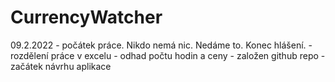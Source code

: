 # CurrencyWatcher

09.2.2022 - počátek práce. Nikdo nemá nic. Nedáme to. Konec hlášení.
          - rozdělení práce v excelu
          - odhad počtu hodin a ceny
          - založen github repo
          - začátek návrhu aplikace
          
